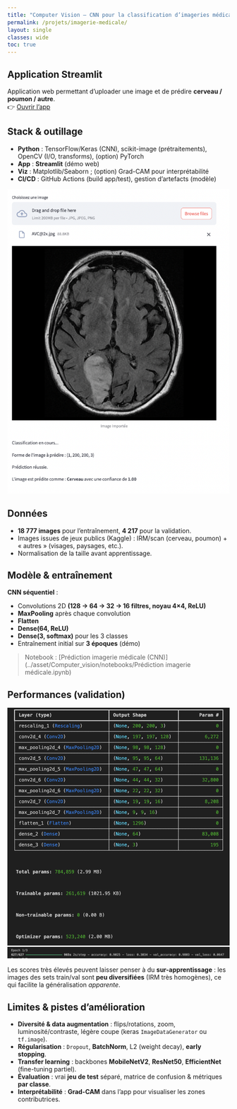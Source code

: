 ```yaml
---
title: "Computer Vision — CNN pour la classification d’imageries médicales"
permalink: /projets/imagerie-medicale/
layout: single
classes: wide
toc: true
---
```


## Application Streamlit
Application web permettant d’uploader une image et de prédire **cerveau / poumon / autre**.  
👉 [Ouvrir l’app](https://cnnimageriesmedicales.streamlit.app/)

## Stack & outillage
- **Python** : TensorFlow/Keras (CNN), scikit-image (prétraitements), OpenCV (I/O, transforms), (option) PyTorch
- **App** : **Streamlit** (démo web)
- **Viz** : Matplotlib/Seaborn ; (option) Grad-CAM pour interprétabilité
- **CI/CD** : GitHub Actions (build app/test), gestion d’artefacts (modèle)

![](../asset/Computer_vision/images/app.png)

## Données
- **18 777 images** pour l’entraînement, **4 217** pour la validation.  
- Images issues de jeux publics (Kaggle) : IRM/scan (cerveau, poumon) + « autres » (visages, paysages, etc.).  
- Normalisation de la taille avant apprentissage.

## Modèle & entraînement
**CNN séquentiel** :
- Convolutions 2D **(128 → 64 → 32 → 16 filtres, noyau 4×4, ReLU)**  
- **MaxPooling** après chaque convolution  
- **Flatten**  
- **Dense(64, ReLU)**  
- **Dense(3, softmax)** pour les 3 classes  
- Entraînement initial sur **3 époques** (démo)

> Notebook : [Prédiction imagerie médicale (CNN)](../asset/Computer_vision/notebooks/Prédiction imagerie médicale.ipynb)


## Performances (validation)
![](../asset/Computer_vision/images/perf1_CNN.png)
![](../asset/Computer_vision/images/perf2_CNN.png)

Les scores très élevés peuvent laisser penser à du **sur-apprentissage** : les images des sets train/val sont **peu diversifiées** (IRM très homogènes), ce qui facilite la généralisation *apparente*.

## Limites & pistes d’amélioration
- **Diversité & data augmentation** : flips/rotations, zoom, luminosité/contraste, légère coupe (keras `ImageDataGenerator` ou `tf.image`).  
- **Régularisation** : `Dropout`, **BatchNorm**, L2 (weight decay), **early stopping**.  
- **Transfer learning** : backbones **MobileNetV2**, **ResNet50**, **EfficientNet** (fine-tuning partiel).  
- **Évaluation** : vrai **jeu de test** séparé, matrice de confusion & métriques **par classe**.  
- **Interprétabilité** : **Grad-CAM** dans l’app pour visualiser les zones contributrices.  






